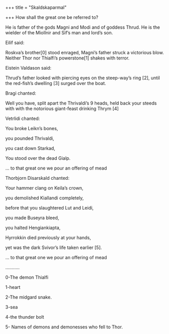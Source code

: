 +++
title = "Skaldskaparmal"

+++
How shall the great one be referred to?  
  
He is father of the gods Magni and Modi and of goddess Thrud. He is the
wielder of the Miollnir and Sif’s man and Iord’s son.

Eilif said:  
  
Roskva’s brother\[0\] stood enraged, Magni’s father struck a victorious
blow. Neither Thor nor Thialfi’s powerstone\[1\] shakes with terror.

Eistein Valdason said:  
  
Thrud’s father looked with piercing eyes on the steep-way’s ring \[2\],
until the red-fish’s dwelling \[3\] surged over the boat.

Bragi chanted:  
  
Well you have, split apart the Thrivaldi’s 9 heads, held back your
steeds with with the notorious giant-feast drinking Thrym \[4\]

Vetrlidi chanted:  
  
You broke Leikn’s bones,  
  
you pounded Thrivaldi,  
  
you cast down Starkad,  
  
You stood over the dead Gialp.

… to that great one we pour an offering of mead

Thorbjorn Disarskald chanted:  
  
Your hammer clang on Keila’s crown,  
  
you demolished Kiallandi completely,  
  
before that you slaughtered Lut and Leidi,  
  
you made Buseyra bleed,  
  
you halted Hengiankiapta,  
  
Hyrrokkin died previously at your hands,  
  
yet was the dark Svivor’s life taken earlier \[5\].

… to that great one we pour an offering of mead

………..  
  
0-The demon Thialfi  
  
1-heart  
  
2-The midgard snake.  
  
3-sea  
  
4-the thunder bolt  
  
5- Names of demons and demonesses who fell to Thor.
